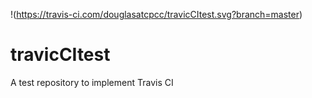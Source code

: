 !(https://travis-ci.com/douglasatcpcc/travicCItest.svg?branch=master)

# travicCItest
A test repository to implement Travis CI

